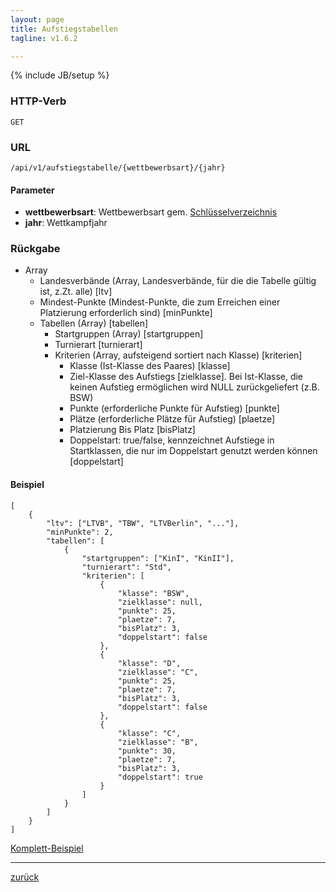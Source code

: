```yaml
---
layout: page
title: Aufstiegstabellen
tagline: v1.6.2

---
```

{% include JB/setup %}

### HTTP-Verb ###
	GET

### URL ###
	/api/v1/aufstiegstabelle/{wettbewerbsart}/{jahr}

#### Parameter ####

* **wettbewerbsart**: Wettbewerbsart gem. [Schlüsselverzeichnis](../../schluesselverzeichnis.html#wettbewerbsarten)
* **jahr**: Wettkampfjahr

### Rückgabe ###

* Array  * Landesverbände (Array, Landesverbände, für die die Tabelle gültig ist, z.Zt. alle) [ltv]  * Mindest-Punkte (Mindest-Punkte, die zum Erreichen einer Platzierung erforderlich sind) [minPunkte]  * Tabellen (Array) [tabellen]	* Startgruppen (Array) [startgruppen]	* Turnierart [turnierart]	* Kriterien (Array, aufsteigend sortiert nach Klasse) [kriterien]	  * Klasse (Ist-Klasse des Paares) [klasse]
	  * Ziel-Klasse des Aufstiegs [zielklasse]. Bei Ist-Klasse, die keinen Aufstieg ermöglichen wird NULL zurückgeliefert (z.B. BSW)	  * Punkte (erforderliche Punkte für Aufstieg) [punkte]	  * Plätze (erforderliche Plätze für Aufstieg) [plaetze]	  * Platzierung Bis Platz [bisPlatz]	  * Doppelstart: true/false, kennzeichnet Aufstiege in Startklassen, die nur im Doppelstart genutzt werden können [doppelstart]
#### Beispiel ####

<pre class="line-numbers"><code class="language-javascript">[
	{
		"ltv": ["LTVB", "TBW", "LTVBerlin", "..."],
		"minPunkte": 2,
		"tabellen": [
			{
				"startgruppen": ["KinI", "KinII"],
				"turnierart": "Std",
				"kriterien": [
					{
						"klasse": "BSW",
						"zielklasse": null,
						"punkte": 25,
						"plaetze": 7,
						"bisPlatz": 3,
						"doppelstart": false
					},
					{
						"klasse": "D",
						"zielklasse": "C",
						"punkte": 25,
						"plaetze": 7,
						"bisPlatz": 3,
						"doppelstart": false
					},
					{
						"klasse": "C",
						"zielklasse": "B",
						"punkte": 30,
						"plaetze": 7,
						"bisPlatz": 3,
						"doppelstart": true
					}
				]
			}
		]
	}
]</code></pre>

[Komplett-Beispiel](../../examples/aufstiegstabelle.json)

* * *

[zurück](javascript:history.go(-1))